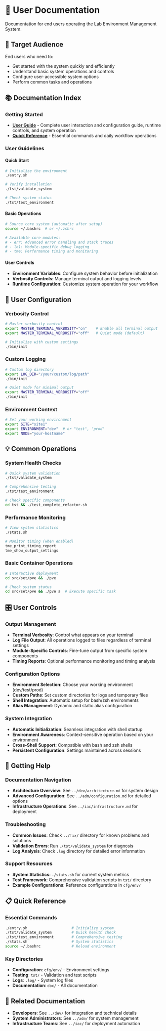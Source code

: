 # 👤 User Documentation

Documentation for end users operating the Lab Environment Management System.

## 🎯 Target Audience

End users who need to:
- Get started with the system quickly and efficiently
- Understand basic system operations and controls
- Configure user-accessible system options
- Perform common tasks and operations

## 📚 Documentation Index

### Getting Started
- **[User Guide](initiation.md)** - Complete user interaction and configuration guide, runtime controls, and system operation
- **[Quick Reference](quick-reference.md)** - Essential commands and daily workflow operations

### User Guidelines

#### Quick Start
```bash
# Initialize the environment
./entry.sh

# Verify installation  
./tst/validate_system

# Check system status
./tst/test_environment
```

#### Basic Operations
```bash
# Source core system (automatic after setup)
source ~/.bashrc  # or ~/.zshrc

# Available core modules:
# - err: Advanced error handling and stack traces
# - lo1: Module-specific debug logging  
# - tme: Performance timing and monitoring
```

#### User Controls
- **Environment Variables**: Configure system behavior before initialization
- **Verbosity Controls**: Manage terminal output and logging levels
- **Runtime Configuration**: Customize system operation for your workflow

## 🔧 User Configuration

### Verbosity Control
```bash
# Master verbosity control
export MASTER_TERMINAL_VERBOSITY="on"    # Enable all terminal output
export MASTER_TERMINAL_VERBOSITY="off"   # Quiet mode (default)

# Initialize with custom settings
./bin/init
```

### Custom Logging
```bash
# Custom log directory
export LOG_DIR="/your/custom/log/path"
./bin/init

# Quiet mode for minimal output
export MASTER_TERMINAL_VERBOSITY="off"
./bin/init
```

### Environment Context
```bash
# Set your working environment
export SITE="site1"
export ENVIRONMENT="dev"  # or "test", "prod"
export NODE="your-hostname"
```

## 💡 Common Operations

### System Health Checks
```bash
# Quick system validation
./tst/validate_system

# Comprehensive testing
./tst/test_environment

# Check specific components
cd tst && ./test_complete_refactor.sh
```

### Performance Monitoring
```bash
# View system statistics
./stats.sh

# Monitor timing (when enabled)
tme_print_timing_report
tme_show_output_settings
```

### Basic Container Operations
```bash
# Interactive deployment
cd src/set/pve && ./pve

# Check system status
cd src/set/pve && ./pve a  # Execute specific task
```

## 🎛️ User Controls

### Output Management
- **Terminal Verbosity**: Control what appears on your terminal
- **Log File Output**: All operations logged to files regardless of terminal settings
- **Module-Specific Controls**: Fine-tune output from specific system components
- **Timing Reports**: Optional performance monitoring and timing analysis

### Configuration Options
- **Environment Selection**: Choose your working environment (dev/test/prod)
- **Custom Paths**: Set custom directories for logs and temporary files
- **Shell Integration**: Automatic setup for bash/zsh environments
- **Alias Management**: Dynamic and static alias configuration

### System Integration
- **Automatic Initialization**: Seamless integration with shell startup
- **Environment Awareness**: Context-sensitive operation based on your environment
- **Cross-Shell Support**: Compatible with bash and zsh shells
- **Persistent Configuration**: Settings maintained across sessions

## 🚀 Getting Help

### Documentation Navigation
- **Architecture Overview**: See `../dev/architecture.md` for system design
- **Advanced Configuration**: See `../adm/configuration.md` for detailed options
- **Infrastructure Operations**: See `../iac/infrastructure.md` for deployment

### Troubleshooting
- **Common Issues**: Check `../fix/` directory for known problems and solutions
- **Validation Errors**: Run `./tst/validate_system` for diagnosis
- **Log Analysis**: Check `.log` directory for detailed error information

### Support Resources
- **System Statistics**: `./stats.sh` for current system metrics
- **Test Framework**: Comprehensive validation scripts in `tst/` directory
- **Example Configurations**: Reference configurations in `cfg/env/`

## 📋 Quick Reference

### Essential Commands
```bash
./entry.sh                    # Initialize system
./tst/validate_system         # Quick health check
./tst/test_environment        # Comprehensive testing
./stats.sh                    # System statistics
source ~/.bashrc              # Reload environment
```

### Key Directories
- **Configuration**: `cfg/env/` - Environment settings
- **Testing**: `tst/` - Validation and test scripts  
- **Logs**: `.log/` - System log files
- **Documentation**: `doc/` - All documentation

## 📖 Related Documentation

- **Developers**: See `../dev/` for integration and technical details
- **System Administrators**: See `../adm/` for system management
- **Infrastructure Teams**: See `../iac/` for deployment automation

